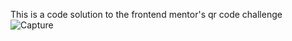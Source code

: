 This is a code solution to the frontend mentor's qr code challenge
![Capture](https://github.com/Eruanga/qr-code/assets/105167328/d1a08226-b3b8-461f-afc0-921dcae200f0)
